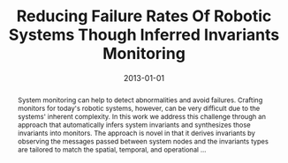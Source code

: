 ---
title: "Reducing Failure Rates Of Robotic Systems Though Inferred Invariants Monitoring"
abstract: "System monitoring can help to detect abnormalities and avoid failures. Crafting monitors for today's robotic systems, however, can be very difficult due to the systems' inherent complexity. In this work we address this challenge through an approach that automatically infers system invariants and synthesizes those invariants into monitors. The approach is novel in that it derives invariants by observing the messages passed between system nodes and the invariants types are tailored to match the spatial, temporal, and operational …"
date: 2013-01-01
venue: "2013 IEEE/RSJ International Conference on Intelligent Robots and Systems, Tokyo, Japan, November 3-7, 2013"
paperurl: https://ieeexplore.ieee.org/abstract/document/6696608/
authors: "Hengle Jiang, Sebastian G. Elbaum and Carrick Detweiler"
awards: ""
---